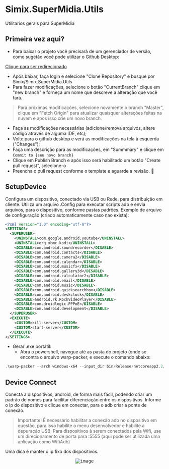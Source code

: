 ﻿
# Simix.SuperMidia.Utils
 Utilitarios gerais para SuperMidia


 ## Primeira vez aqui?

 - Para baixar o projeto você precisará de um gerenciador de versão, como sugetão você pode utilizar o Github Desktop:

 [Clique para ser redirecionado](https://desktop.github.com/)

 - Após baixar, faça login e selecione "Clone Repository" e busque por Simix/Simix.SuperMidia.Utils
 - Para fazer modificações, selecione o botão "CurrentBranch" clique em "new branch" e forneça um nome que descreve a alteração que você fará.

 > Para próximas modificações, selecione novamente o branch "Master", clique em "Fetch Origin" para atualizar quaisquer alterações feitas na nuvem e apos isso crie um novo branch.

 - Faça as modificações necessárias (adicione/remova arquivos, altere código através de alguma IDE, etc);
 - Volte para o github desktop e verá as modificações na tela à esquerda ("Changes");
 - Faça uma descrição para as modificações, em "Summmary" e clique em `Commit to {seu novo branch}`
 - Clique em Publish Branch e após isso será habilitado um botão "Create pull request", selecione-o
 - Preencha o pull request conforme o template e aguarde a revisão. 🎉


 ## SetupDevice

 Configura um dispositivo, conectado via USB ou Rede, para distribuição em cliente.
 Utiliza um arquivo .Config para executar scripts adb e envia arquivos, para o dispositivo, conforme pastas padrões.
Exemplo de arquivo de configuração (criado automaticamente caso nao exista):

```Xml
<?xml version="1.0" encoding="utf-8"?>
<SETTINGS>
  <SUPERUSER>
    <UNINSTALL>com.google.android.youtube</UNINSTALL>
    <UNINSTALL>org.xbmc.kodi</UNINSTALL>
    <DISABLE>com.android.soundrecorder</DISABLE>
    <DISABLE>com.android.contacts</DISABLE>
    <DISABLE>com.android.camera2</DISABLE>
    <DISABLE>com.android.calendar</DISABLE>
    <DISABLE>com.android.musicfx</DISABLE>
    <DISABLE>com.android.gallery3d</DISABLE>
    <DISABLE>com.android.calculator2</DISABLE>
    <DISABLE>com.android.email</DISABLE>
    <DISABLE>com.android.music</DISABLE>
    <DISABLE>com.android.quicksearchbox</DISABLE>
    <DISABLE>com.android.deskclock</DISABLE>
    <DISABLE>android.rk.RockVideoPlayer</DISABLE>
    <DISABLE>com.droidlogic.PPPoE</DISABLE>
    <DISABLE>com.android.development</DISABLE>
  </SUPERUSER>
  <EXECUTE>
    <CUSTOM>kill-server</CUSTOM>
    <CUSTOM>start-server</CUSTOM>
  </EXECUTE>
</SETTINGS>
```

- Gerar .exe portátil:
	- Abra o powershell, navegue até as pasta do projeto (onde se encontra o arquivo warp-packer, e execute o comando abaixo:

```Powershell
.\warp-packer --arch windows-x64 --input_dir bin/Release/netcoreapp2.2/win10-x64/publish --exec SetupDevice.exe --output bin/Release/netcoreapp2.2/Portable/SetupDevice_portable.exe
```


## Device Connect

Conecta à dispositivos, android, de forma mais fácil, podendo criar um padrão de nomes para facilitar diferenciação entre os dispositivos.
Informe o Ip do dispositivo e clique em conectar, para o adb criar a ponte de conexão.

> Importante! É necessário habilitar a conexão adb no dispositivo em questão, para isso habilite o menu desenvolvedor e habilite a depuração USB. Para dispositivos à serem conectados pela Wifi, use um direcionamento de porta para :5555 (aqui pode ser utilizada uma aplicação como WifiAdb)

Uma dica é manter o ip fixo dos dispositivos.

<p align="center">
	<kbd>
		<img src="https://user-images.githubusercontent.com/42358163/65694411-34d4ac00-e04c-11e9-9b8a-8d6dc1848f3a.png" alt="image" style="max-width:100%;"/>
	</kbd>
</p>